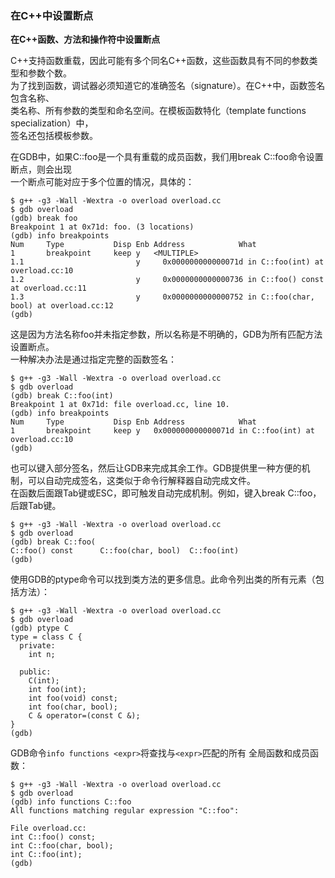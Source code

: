 ### 在C++中设置断点

**在C++函数、方法和操作符中设置断点**

C++支持函数重载，因此可能有多个同名C++函数，这些函数具有不同的参数类型和参数个数。  
为了找到函数，调试器必须知道它的准确签名（signature）。在C++中，函数签名包含名称、  
类名称、所有参数的类型和命名空间。在模板函数特化（template functions specialization）中，  
签名还包括模板参数。

在GDB中，如果C::foo是一个具有重载的成员函数，我们用break C::foo命令设置断点，则会出现  
一个断点可能对应于多个位置的情况，具体的：

```
$ g++ -g3 -Wall -Wextra -o overload overload.cc
$ gdb overload
(gdb) break foo
Breakpoint 1 at 0x71d: foo. (3 locations)
(gdb) info breakpoints
Num     Type           Disp Enb Address            What
1       breakpoint     keep y   <MULTIPLE>
1.1                         y     0x000000000000071d in C::foo(int) at overload.cc:10
1.2                         y     0x0000000000000736 in C::foo() const at overload.cc:11
1.3                         y     0x0000000000000752 in C::foo(char, bool) at overload.cc:12
(gdb)
```

这是因为方法名称foo并未指定参数，所以名称是不明确的，GDB为所有匹配方法设置断点。  
一种解决办法是通过指定完整的函数签名：

```
$ g++ -g3 -Wall -Wextra -o overload overload.cc
$ gdb overload
(gdb) break C::foo(int)
Breakpoint 1 at 0x71d: file overload.cc, line 10.
(gdb) info breakpoints
Num     Type           Disp Enb Address            What
1       breakpoint     keep y   0x000000000000071d in C::foo(int) at overload.cc:10
(gdb)
```

也可以键入部分签名，然后让GDB来完成其余工作。GDB提供里一种方便的机制，可以自动完成签名，这类似于命令行解释器自动完成文件。  
在函数后面跟Tab键或ESC，即可触发自动完成机制。例如，键入break C::foo，后跟Tab键。

```
$ g++ -g3 -Wall -Wextra -o overload overload.cc
$ gdb overload
(gdb) break C::foo(
C::foo() const      C::foo(char, bool)  C::foo(int)
(gdb)
```

使用GDB的ptype命令可以找到类方法的更多信息。此命令列出类的所有元素（包括方法）：

```
$ g++ -g3 -Wall -Wextra -o overload overload.cc
$ gdb overload
(gdb) ptype C
type = class C {
  private:
    int n;

  public:
    C(int);
    int foo(int);
    int foo(void) const;
    int foo(char, bool);
    C & operator=(const C &);
}
(gdb)
```

GDB命令`info functions <expr>`将查找与`<expr>`匹配的所有 全局函数和成员函数：

```
$ g++ -g3 -Wall -Wextra -o overload overload.cc
$ gdb overload
(gdb) info functions C::foo
All functions matching regular expression "C::foo":

File overload.cc:
int C::foo() const;
int C::foo(char, bool);
int C::foo(int);
(gdb)
```
